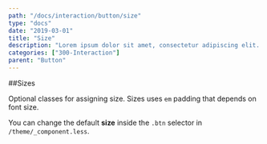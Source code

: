 ```yaml
---
path: "/docs/interaction/button/size"
type: "docs"
date: "2019-03-01"
title: "Size"
description: "Lorem ipsum dolor sit amet, consectetur adipiscing elit. Nunc tempus laoreet leo sit amet iaculis."
categories: ["300-Interaction"]
parent: "Button"
---
```


##Sizes

Optional classes for assigning size. Sizes uses `em` padding that depends on font size.

You can change the default **size** inside the `.btn` selector in `/theme/_component.less`.

<demo>
  <demovanilla src="demos/inline/docs/interaction/button/variant" name="size">
  </demovanilla>
</demo>
